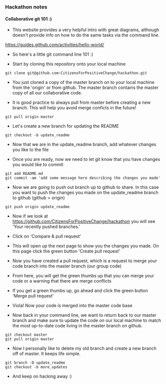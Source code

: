 ### Hackathon notes

#### Collaborative git 101 :)

- This website provides a very helpful intro with great diagrams, although doesn't provide info on how to do the same tasks via the command line. 

https://guides.github.com/activities/hello-world/

- So here's a little git command line 101 :)

- Start by cloning this repository onto your local machine

```
git clone git@github.com:CitizensForPositiveChange/hackathon.git
```

- You just cloned a copy of the master branch on to your local machine from the 'origin' or from github.  The master branch contains the master copy of all our collaborative code.

- It is good practice to always pull from master before creating a new branch. This will help you avoid merge conficts in the future!

```
git pull origin master
```

- Let's create a new branch for updating the README

```
git checkout -b update_readme
```

- Now that we are in the update_readme branch, add whatever changes you like to the file

- Once you are ready, now we need to let git know that you have changes you would like to commit

```
git add README.md
git commit -am 'add some message here describing the changes you made'
```

- Now we are going to push out branch up to github to share.  In this case you want to push the changes you made on the update_readme branch to github (github = origin)

```
git push origin update_readme
```

- Now if we look at https://github.com/CitizensForPositiveChange/hackathon you will see 'Your recently pushed branches.'

- Click on 'Compare & pull request'

- This will open up the next page to show you the changes you made. On this page click the green button 'Create pull request'

- Now you have created a pull request, which is a request to merge your code branch into the master branch (our group code)

- From here, you will get the green thumbs up that you can merge your code or a warning that there are merge conflicts

- If you get a green thumbs up, go ahead and click the green button 'Merge pull request'

- Viola! Now your code is merged into the master code base

- Now back in your command line, we want to return back to our master branch and make sure to update the code on our local machine to match the most up-to-date code living in the master branch on github.

```
git checkout master
git pull origin master
```

- Now I personally like to delete my old branch and create a new branch off of master. It keeps life simple.

```
git branch -D update_readme
git checkout -b more_updates
```

- And keep on hacking away :)
